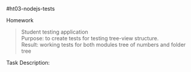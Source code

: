 #ht03-nodejs-tests

Homework

> Student testing application<br>
> Purpose: to create tests for testing tree-view structure.<br>
> Result: working tests for both modules tree of numbers and folder tree <br>

Task Description:

